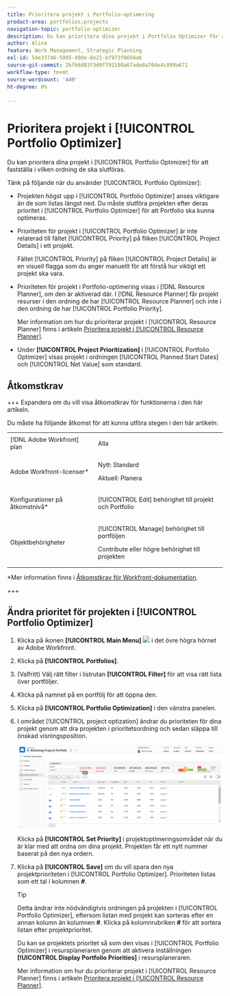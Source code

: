 ```yaml
---
title: Prioritera projekt i Portfolio-optimering
product-area: portfolios;projects
navigation-topic: portfolio-optimizer
description: Du kan prioritera dina projekt i Portfolio Optimizer för att fastställa i vilken ordning de ska slutföras.
author: Alina
feature: Work Management, Strategic Planning
exl-id: 54e33746-5995-49de-8e21-bf973f0694a6
source-git-commit: 2bfb6d03f3d0f792180a67ade8a704e4c899a671
workflow-type: tm+mt
source-wordcount: '449'
ht-degree: 0%

---
```


# Prioritera projekt i [!UICONTROL Portfolio Optimizer]

Du kan prioritera dina projekt i [!UICONTROL Portfolio Optimizer] för att fastställa i vilken ordning de ska slutföras.

Tänk på följande när du använder [!UICONTROL Portfolio Optimizer]:

* Projekten högst upp i [!UICONTROL Portfolio Optimizer] anses viktigare än de som listas längst ned. Du måste slutföra projekten efter deras prioritet i [!UICONTROL Portfolio Optimizer] för att Portfolio ska kunna optimeras.
* Prioriteten för projekt i [!UICONTROL Portfolio Optimizer] är inte relaterad till fältet [!UICONTROL Priority] på fliken [!UICONTROL Project Details] i ett projekt.

  Fältet [!UICONTROL Priority] på fliken [!UICONTROL Project Details] är en visuell flagga som du anger manuellt för att förstå hur viktigt ett projekt ska vara.

* Prioriteten för projekt i Portfolio-optimering visas i [!DNL Resource Planner], om den är aktiverad där. I [!DNL Resource Planner] får projekt resurser i den ordning de har [!UICONTROL Resource Planner] och inte i den ordning de har [!UICONTROL Portfolio Priority].

  Mer information om hur du prioriterar projekt i [!UICONTROL Resource Planner] finns i artikeln [Prioritera projekt i [!UICONTROL Resource Planner]](../../../resource-mgmt/resource-planning/prioritize-projects-resource-planner.md).

* Under **[!UICONTROL Project Prioritization]** i [!UICONTROL Portfolio Optimizer] visas projekt i ordningen [!UICONTROL Planned Start Dates] och [!UICONTROL Net Value] som standard.

## Åtkomstkrav

+++ Expandera om du vill visa åtkomstkrav för funktionerna i den här artikeln.

Du måste ha följande åtkomst för att kunna utföra stegen i den här artikeln:

<table style="table-layout:auto"> 
 <col> 
 <col> 
 <tbody> 
  <tr> 
   <td role="rowheader">[!DNL Adobe Workfront] plan</td> 
   <td> <p>Alla </p> </td> 
  </tr> 
  <tr> 
   <td role="rowheader">Adobe Workfront-licenser*</td> 
   <td> <p>Nytt: Standard</p>
   <p>Aktuell: Planera</p> </td> 
  </tr> 
  <tr> 
   <td role="rowheader">Konfigurationer på åtkomstnivå*</td> 
   <td> <p>[!UICONTROL Edit] behörighet till projekt och Portfolio</p></td> 
  </tr> 
  <tr> 
   <td role="rowheader">Objektbehörigheter</td> 
   <td> <p>[!UICONTROL Manage] behörighet till portföljen</p> <p>Contribute eller högre behörighet till projekten</p>  </td> 
  </tr> 
 </tbody> 
</table>

*Mer information finns i [Åtkomstkrav för Workfront-dokumentation](/help/quicksilver/administration-and-setup/add-users/access-levels-and-object-permissions/access-level-requirements-in-documentation.md).

+++

## Ändra prioritet för projekten i [!UICONTROL Portfolio Optimizer]

1. Klicka på ikonen **[!UICONTROL Main Menu]** ![](assets/main-menu-icon.png) i det övre högra hörnet av Adobe Workfront.

1. Klicka på **[!UICONTROL Portfolios]**.
1. (Valfritt) Välj rätt filter i listrutan **[!UICONTROL Filter]** för att visa rätt lista över portföljer.
1. Klicka på namnet på en portfölj för att öppna den.
1. Klicka på **[!UICONTROL Portfolio Optimization]** i den vänstra panelen.
1. I området [!UICONTROL project optization] ändrar du prioriteten för dina projekt genom att dra projekten i prioritetsordning och sedan släppa till önskad visningsposition.

   ![](assets/portfolio-optimizer-with-projects-nwe-350x89.png)

   Klicka på **[!UICONTROL Set Priority]** i projektoptimeringsområdet när du är klar med att ordna om dina projekt. Projekten får ett nytt nummer baserat på den nya ordern.

1. Klicka på **[!UICONTROL Save]** om du vill spara den nya projektprioriteten i [!UICONTROL Portfolio Optimizer]. Prioriteten listas som ett tal i kolumnen **#**.

   >[!TIP]
   >
   >Detta ändrar inte nödvändigtvis ordningen på projekten i [!UICONTROL Portfolio Optimizer], eftersom listan med projekt kan sorteras efter en annan kolumn än kolumnen **#**. Klicka på kolumnrubriken **#** för att sortera listan efter projektprioritet.

   Du kan se projektets prioritet så som den visas i [!UICONTROL Portfolio Optimizer] i resursplaneraren genom att aktivera inställningen **[!UICONTROL Display Portfolio Priorities]** i resursplaneraren.

   Mer information om hur du prioriterar projekt i [!UICONTROL Resource Planner] finns i artikeln [Prioritera projekt i [!UICONTROL Resource Planner]](../../../resource-mgmt/resource-planning/prioritize-projects-resource-planner.md).
